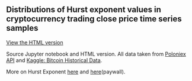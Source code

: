 ## Distributions of Hurst exponent values in cryptocurrency trading close price time series samples
[View the HTML version](https://lawnboymax.github.io/2018/01/05/distributions-of-hurst-exponent-values-in-cryptocurrency-trading-close-price-time-series-samples.html)

Source Jupyter notebook and HTML version.
All data taken from [Poloniex API](https://poloniex.com/support/api/) and [Kaggle: Bitcoin Historical Data](https://www.kaggle.com/mczielinski/bitcoin-historical-data).

More on Hurst Exponent [here](http://www.bearcave.com/misl/misl_tech/wavelets/hurst/) and [here](https://www.sciencedirect.com/science/article/pii/S0378437102009615?via%3Dihub#aep-abstract-id11)(paywall).

